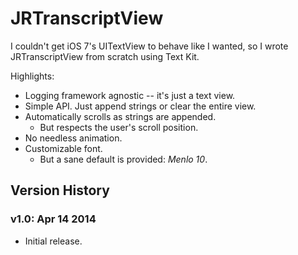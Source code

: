 JRTranscriptView
================

I couldn't get iOS 7's UITextView to behave like I wanted, so I wrote JRTranscriptView from scratch using Text Kit.

Highlights:

- Logging framework agnostic -- it's just a text view.
- Simple API. Just append strings or clear the entire view.
- Automatically scrolls as strings are appended.
	- But respects the user's scroll position.
- No needless animation.
- Customizable font.
	- But a sane default is provided: *Menlo 10*.

Version History
---------------

### v1.0: Apr 14 2014

- Initial release.